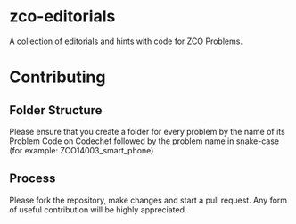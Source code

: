 # zco-editorials
A collection of editorials and hints with code for ZCO Problems.

# Contributing
## Folder Structure
Please ensure that you create a folder for every problem by the name of its Problem Code on Codechef followed by the problem name in snake-case (for example: ZCO14003_smart_phone)
## Process
Please fork the repository, make changes and start a pull request. Any form of useful contribution will be highly appreciated.

